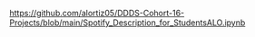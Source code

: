 https://github.com/alortiz05/DDDS-Cohort-16-Projects/blob/main/Spotify_Description_for_StudentsALO.ipynb

